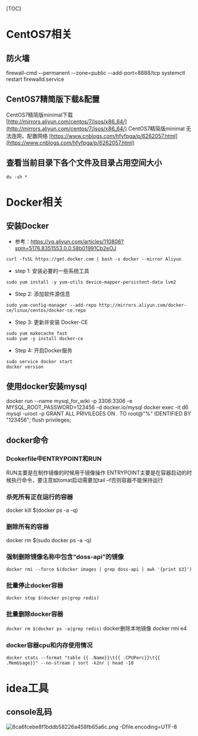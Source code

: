 [TOC]

# CentOS7相关
## 防火墙
firewall-cmd --permanent --zone=public --add-port=8888/tcp 
systemctl restart firewalld.service
## CentOS7精简版下载&配置
CentOS7精简版minimal下载
[http://mirrors.aliyun.com/centos/7/isos/x86_64/](http://mirrors.aliyun.com/centos/7/isos/x86_64/)
CentOS7精简版minimal 无法连网，配置网络
[https://www.cnblogs.com/hfyfpga/p/6262057.html](https://www.cnblogs.com/hfyfpga/p/6262057.html)
## 查看当前目录下各个文件及目录占用空间大小
```
du -sh *
```

# Docker相关
## 安装Docker
+ 参考：https://yq.aliyun.com/articles/110806?spm=5176.8351553.0.0.58b01991Cb2eOJ
```
curl -fsSL https://get.docker.com | bash -s docker --mirror Aliyun
```
+ step 1: 安装必要的一些系统工具
```
sudo yum install -y yum-utils device-mapper-persistent-data lvm2
```
+ Step 2: 添加软件源信息
```
sudo yum-config-manager --add-repo http://mirrors.aliyun.com/docker-ce/linux/centos/docker-ce.repo
```
+ Step 3: 更新并安装 Docker-CE
```
sudo yum makecache fast
sudo yum -y install docker-ce
```
+ Step 4: 开启Docker服务
```
sudo service docker start
docker version
```
## 使用docker安装mysql
docker run --name mysql_for_wiki -p 3306:3306 -e MYSQL_ROOT_PASSWORD=123456 -d docker.io/mysql
docker exec -it d6 mysql -uroot -p
GRANT ALL PRIVILEGES ON *.* TO root@"%" IDENTIFIED BY "123456";
flush privileges;
## docker命令
### Dcokerfile中ENTRYPOINT和RUN
RUN主要是在制作镜像的时候用于镜像操作
ENTRYPOINT主要是在容器启动的时候执行命令，要注意如tomat启动需要加tail –f否则容器不能保持运行
### 杀死所有正在运行的容器
docker kill $(docker ps -a -q)
### 删除所有的容器
docker rm $(sudo docker ps -a -q)
### 强制删除镜像名称中包含“doss-api”的镜像
```
docker rmi --force $(docker images | grep doss-api | awk '{print $3}')
```
### 批量停止docker容器
`docker stop $(docker ps|grep redis)`
### 批量删除docker容器
`docker rm $(docker ps -a|grep redis)`
docker删除本地镜像
docker rmi e4
### docker容器cpu和内存使用情况
```
docker stats --format "table {{ .Name}}\t{{ .CPUPerc}}\t{{ .MemUsage}}" --no-stream | sort -k2nr | head -10
```

# idea工具
## console乱码
![8ca6fcebe8f1bddb58226a458fb65a6c.png](en-resource://database/854:1)
-Dfile.encoding=UTF-8